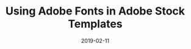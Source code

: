 ---
layout: post
title: Using Adobe Fonts in Adobe Stock Templates
date: 2019-02-11
categories: publication
root: /work/
description: Font workflows in Photoshop, Illustrator and InDesign
redirect: https://blog.adobe.com/en/2019/02/11/using-adobe-fonts-in-adobe-stock-templates#gs.l1q9rj
---